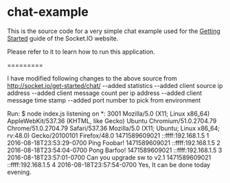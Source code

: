 # chat-example

This is the source code for a very simple chat example used for 
the [Getting Started](http://socket.io/get-started/chat/) guide 
of the Socket.IO website.

Please refer to it to learn how to run this application.

=========

I have modified following changes to the above source from http://socket.io/get-started/chat/
--added statistics
--added client source ip address
--added client message count per ip address
--added client message time stamp
--added port number to pick from environment

Run:
$ node index.js
listening on *: 3001
Mozilla/5.0 (X11; Linux x86_64) AppleWebKit/537.36 (KHTML, like Gecko) Ubuntu Chromium/51.0.2704.79 Chrome/51.0.2704.79 Safari/537.36
Mozilla/5.0 (X11; Ubuntu; Linux x86_64; rv:48.0) Gecko/20100101 Firefox/48.0
1471589609021
::ffff:192.168.1.5 1 2016-08-18T23:53:29-0700 Ping Foobar!
1471589609021
::ffff:192.168.1.5 2 2016-08-18T23:54:04-0700 Pong Barfoo!
1471589609021
::ffff:192.168.1.5 3 2016-08-18T23:57:01-0700 Can you upgrade sw to v2.1
1471589609021
::ffff:192.168.1.5 4 2016-08-18T23:57:54-0700 Yes, It can be done today evening.

